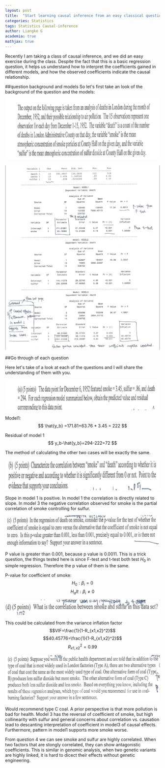 ```yaml
---
layout: post
title:  "Start learning causal inference from an easy classical question"
categories: Statistics
tags: Statistics Causal-inference
author: Liangke G
academia: true
mathjax: true
---
```


Recently I am taking a class of causal inference, and we did an easy exercise during the class. Despite the fact that this is a basic regression question, it helps us understand how to interpret the coefficients gained in different models, and how the observed coefficients indicate the causal relationship.

##question background and models
So let's first take an look of the background of the question and the models:

<img src="https://github.com/gouliangke/myblog/raw/master/photos/4.png" height="200" />




>
<img src="https://github.com/gouliangke/myblog/raw/master/photos/3.png" height="600" />

##Go through of each question

Here let's take of a look at each of the questions and I will share the understanding of them with you. 

<img src="https://github.com/gouliangke/myblog/raw/master/photos/9.png" height="100" />

Model1: 
$$
\hat{y_b} =171.81+63.76 * 3.45 = 222 
$$ 

Residual of model 1 
$$
y_b-\hat{y_b}=294-222=72
$$

The method of calculating the other two cases will be exactly the same.

<img src="https://github.com/gouliangke/myblog/raw/master/photos/5.png" height="100" />

Slope in model 1 is positive. In model 1 the correlation is directly related to slope. In model 3 the negative correlation observed for smoke is the partial correlation of smoke controlling for sulfur.

<img src="https://github.com/gouliangke/myblog/raw/master/photos/6.png" height="100" />

P value is greater than 0.001, because p value is 0.0011. 
This is a trick question, the things tested here is since F-test and t-test both test $H_0$ in simple regression. Therefore the p value of them is the same. 

P-value for coefficient of smoke:
$$H_0: \beta_i=0$$
$$H_alt: \beta_i \neq 0$$

<img src="https://github.com/gouliangke/myblog/raw/master/photos/7.png" height="50" />

This could be calculated from the variance inflation factor
$$VIF=\frac{1}{1-R_{x1,x2}^2}$$
$$40.45776=\frac{1}{1-R_{x1,x2}^2}$$
$$R_{x1,x2}^2 = 0.99$$

<img src="https://github.com/gouliangke/myblog/raw/master/photos/8.png" height="150" />

Would recommend type C coal. 
A prior perspective is that more pollution is bad for health. Model 3 has the reversal of coefficient of smoke, but high collinearity with sulfur and general concerns about correlation vs. causation lead to descanting interpretation of coefficient in model3 of causal effects. Furthermore, pattern in model1 supports more smoke worse.  

From question 4 we can see smoke and sulfur are highly correlated. When two factors that are stongly correlated, they can show antagonistic coefficients. This is similar in genomic analysis, when two genetic variants are highly linked, it is hard to dicect their effects without genetic engineering. 